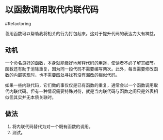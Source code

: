 # 以函数调用取代内联代码
#Refactoring 

善用函数可以帮助我将相关的行为打包起来，这对于提升代码的表达力大有裨益。

## 动机

一个命名良好的函数，本身就能极好地解释代码的用途，使读者不必了解其细节。函数还有助于消除重复，因为同一段代码不需要编写两次。此外，每当需要修改函数的内部实现时，也不需要四处寻找有没有漏改的相似代码。

如果一些内联代码，它们做的事仅仅是已有函数的重复，通常会以一个函数调用取代内联代码。但有一种情况需要特殊对待，就是当内联代码与函数之间只是外表相似但其实并无本质关联时。

## 做法

1. 将内联代码替代为对一个既有函数的调用。
2. 测试。